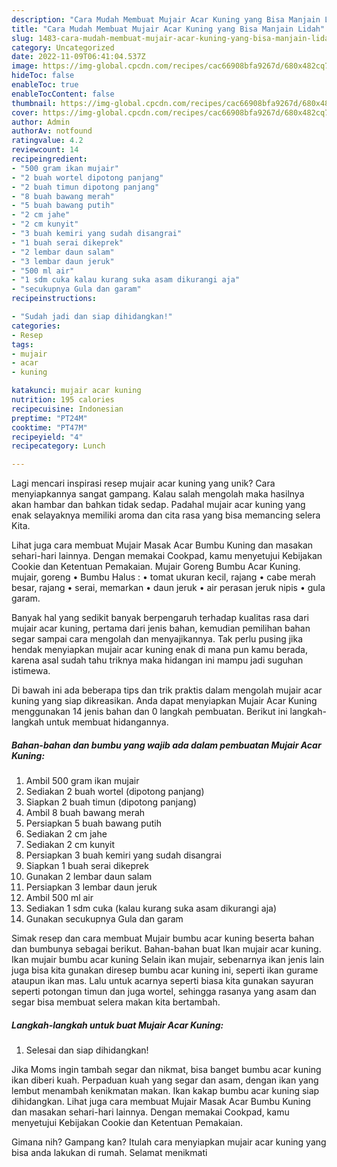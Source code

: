 ```yaml
---
description: "Cara Mudah Membuat Mujair Acar Kuning yang Bisa Manjain Lidah"
title: "Cara Mudah Membuat Mujair Acar Kuning yang Bisa Manjain Lidah"
slug: 1483-cara-mudah-membuat-mujair-acar-kuning-yang-bisa-manjain-lidah
category: Uncategorized
date: 2022-11-09T06:41:04.537Z
image: https://img-global.cpcdn.com/recipes/cac66908bfa9267d/680x482cq70/mujair-acar-kuning-foto-resep-utama.jpg
hideToc: false
enableToc: true
enableTocContent: false
thumbnail: https://img-global.cpcdn.com/recipes/cac66908bfa9267d/680x482cq70/mujair-acar-kuning-foto-resep-utama.jpg
cover: https://img-global.cpcdn.com/recipes/cac66908bfa9267d/680x482cq70/mujair-acar-kuning-foto-resep-utama.jpg
author: Admin
authorAv: notfound
ratingvalue: 4.2
reviewcount: 14
recipeingredient:
- "500 gram ikan mujair"
- "2 buah wortel dipotong panjang"
- "2 buah timun dipotong panjang"
- "8 buah bawang merah"
- "5 buah bawang putih"
- "2 cm jahe"
- "2 cm kunyit"
- "3 buah kemiri yang sudah disangrai"
- "1 buah serai dikeprek"
- "2 lembar daun salam"
- "3 lembar daun jeruk"
- "500 ml air"
- "1 sdm cuka kalau kurang suka asam dikurangi aja"
- "secukupnya Gula dan garam"
recipeinstructions:

- "Sudah jadi dan siap dihidangkan!"
categories:
- Resep
tags:
- mujair
- acar
- kuning

katakunci: mujair acar kuning 
nutrition: 195 calories
recipecuisine: Indonesian
preptime: "PT24M"
cooktime: "PT47M"
recipeyield: "4"
recipecategory: Lunch

---
```





Lagi mencari inspirasi resep mujair acar kuning yang unik? Cara menyiapkannya sangat gampang. Kalau salah mengolah maka hasilnya akan hambar dan bahkan tidak sedap. Padahal mujair acar kuning yang enak selayaknya memiliki aroma dan cita rasa yang bisa memancing selera Kita.





Lihat juga cara membuat Mujair Masak Acar Bumbu Kuning dan masakan sehari-hari lainnya. Dengan memakai Cookpad, kamu menyetujui Kebijakan Cookie dan Ketentuan Pemakaian. Mujair Goreng Bumbu Acar Kuning. mujair, goreng • Bumbu Halus : • tomat ukuran kecil, rajang • cabe merah besar, rajang • serai, memarkan • daun jeruk • air perasan jeruk nipis • gula garam.

Banyak hal yang sedikit banyak berpengaruh terhadap kualitas rasa dari mujair acar kuning, pertama dari jenis bahan, kemudian pemilihan bahan segar sampai cara mengolah dan menyajikannya. Tak perlu pusing jika hendak menyiapkan mujair acar kuning enak di mana pun kamu berada, karena asal sudah tahu triknya maka hidangan ini mampu jadi suguhan istimewa.






Di bawah ini ada beberapa tips dan trik praktis dalam mengolah mujair acar kuning yang siap dikreasikan. Anda dapat menyiapkan Mujair Acar Kuning menggunakan 14 jenis bahan dan 0 langkah pembuatan. Berikut ini langkah-langkah untuk membuat hidangannya.

<!--inarticleads1-->

##### Bahan-bahan dan bumbu yang wajib ada dalam pembuatan Mujair Acar Kuning:

1. Ambil 500 gram ikan mujair
1. Sediakan 2 buah wortel (dipotong panjang)
1. Siapkan 2 buah timun (dipotong panjang)
1. Ambil 8 buah bawang merah
1. Persiapkan 5 buah bawang putih
1. Sediakan 2 cm jahe
1. Sediakan 2 cm kunyit
1. Persiapkan 3 buah kemiri yang sudah disangrai
1. Siapkan 1 buah serai dikeprek
1. Gunakan 2 lembar daun salam
1. Persiapkan 3 lembar daun jeruk
1. Ambil 500 ml air
1. Sediakan 1 sdm cuka (kalau kurang suka asam dikurangi aja)
1. Gunakan secukupnya Gula dan garam


Simak resep dan cara membuat Mujair bumbu acar kuning beserta bahan dan bumbunya sebagai berikut. Bahan-bahan buat Ikan mujair acar kuning. Ikan mujair bumbu acar kuning Selain ikan mujair, sebenarnya ikan jenis lain juga bisa kita gunakan diresep bumbu acar kuning ini, seperti ikan gurame ataupun ikan mas. Lalu untuk acarnya seperti biasa kita gunakan sayuran seperti potongan timun dan juga wortel, sehingga rasanya yang asam dan segar bisa membuat selera makan kita bertambah. 

<!--inarticleads2-->

##### Langkah-langkah untuk buat Mujair Acar Kuning:


1. Selesai dan siap dihidangkan!

Jika Moms ingin tambah segar dan nikmat, bisa banget bumbu acar kuning ikan diberi kuah. Perpaduan kuah yang segar dan asam, dengan ikan yang lembut menambah kenikmatan makan. Ikan kakap bumbu acar kuning siap dihidangkan. Lihat juga cara membuat Mujair Masak Acar Bumbu Kuning dan masakan sehari-hari lainnya. Dengan memakai Cookpad, kamu menyetujui Kebijakan Cookie dan Ketentuan Pemakaian. 

Gimana nih? Gampang kan? Itulah cara menyiapkan mujair acar kuning yang bisa anda lakukan di rumah. Selamat menikmati
